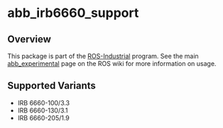 # abb_irb6660_support

## Overview

This package is part of the [ROS-Industrial][] program. See the main [abb_experimental][]
page on the ROS wiki for more information on usage.

## Supported Variants

- IRB 6660-100/3.3
- IRB 6660-130/3.1
- IRB 6660-205/1.9

[ROS-Industrial]: http://wiki.ros.org/Industrial
[abb_experimental]: http://wiki.ros.org/abb_experimental
